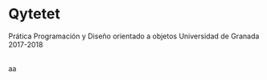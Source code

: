 # Qytetet

Prática Programación y Diseño orientado a objetos 
Universidad de Granada
2017-2018

<br/>aa
